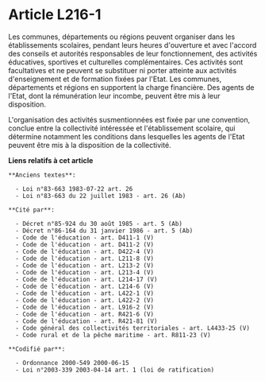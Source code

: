 # Article L216-1

Les communes, départements ou régions peuvent organiser dans les établissements scolaires, pendant leurs heures d'ouverture
et avec l'accord des conseils et autorités responsables de leur fonctionnement, des activités éducatives, sportives et
culturelles complémentaires. Ces activités sont facultatives et ne peuvent se substituer ni porter atteinte aux activités
d'enseignement et de formation fixées par l'Etat. Les communes, départements et régions en supportent la charge financière.
Des agents de l'Etat, dont la rémunération leur incombe, peuvent être mis à leur disposition.

L'organisation des activités susmentionnées est fixée par une convention, conclue entre la collectivité intéressée et
l'établissement scolaire, qui détermine notamment les conditions dans lesquelles les agents de l'Etat peuvent être mis à la
disposition de la collectivité.

**Liens relatifs à cet article**

	**Anciens textes**:

	  - Loi n°83-663 1983-07-22 art. 26
	  - Loi n°83-663 du 22 juillet 1983 - art. 26 (Ab)

	**Cité par**:

	  - Décret n°85-924 du 30 août 1985 - art. 5 (Ab)
	  - Décret n°86-164 du 31 janvier 1986 - art. 5 (Ab)
	  - Code de l'éducation - art. D411-1 (V)
	  - Code de l'éducation - art. D411-2 (V)
	  - Code de l'éducation - art. D422-4 (V)
	  - Code de l'éducation - art. L211-8 (V)
	  - Code de l'éducation - art. L213-2 (V)
	  - Code de l'éducation - art. L213-4 (V)
	  - Code de l'éducation - art. L214-17 (V)
	  - Code de l'éducation - art. L214-6 (V)
	  - Code de l'éducation - art. L422-1 (V)
	  - Code de l'éducation - art. L422-2 (V)
	  - Code de l'éducation - art. L916-2 (V)
	  - Code de l'éducation - art. R421-6 (V)
	  - Code de l'éducation - art. R421-81 (V)
	  - Code général des collectivités territoriales - art. L4433-25 (V)
	  - Code rural et de la pêche maritime - art. R811-23 (V)

	**Codifié par**:

	  - Ordonnance 2000-549 2000-06-15
	  - Loi n°2003-339 2003-04-14 art. 1 (loi de ratification)
